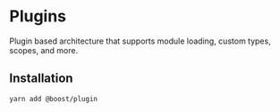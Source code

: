 # Plugins

Plugin based architecture that supports module loading, custom types, scopes, and more.

## Installation

```
yarn add @boost/plugin
```
